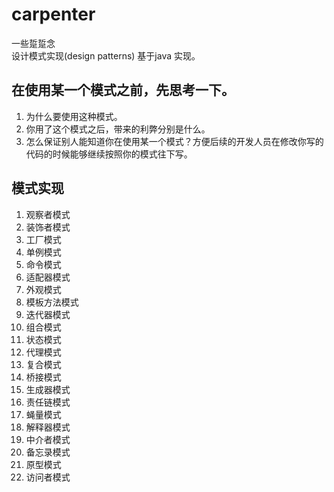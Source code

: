 # carpenter
一些踅踅念  
设计模式实现(design patterns) 基于java 实现。

##  在使用某一个模式之前，先思考一下。  

1. 为什么要使用这种模式。  
2. 你用了这个模式之后，带来的利弊分别是什么。  
3. 怎么保证别人能知道你在使用某一个模式？方便后续的开发人员在修改你写的代码的时候能够继续按照你的模式往下写。


## 模式实现
1. 观察者模式
2. 装饰者模式
3. 工厂模式
4. 单例模式
5. 命令模式
6. 适配器模式
7. 外观模式
8. 模板方法模式
9. 迭代器模式
10. 组合模式
11. 状态模式
12. 代理模式
13. 复合模式
14. 桥接模式
15. 生成器模式
16. 责任链模式
17. 蝇量模式
18. 解释器模式
19. 中介者模式
20. 备忘录模式
21. 原型模式
22. 访问者模式
